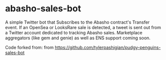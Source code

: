 # abasho-sales-bot

A simple Twitter bot that Subscribes to the Abasho contract's Transfer event. If an OpenSea or LooksRare sale is detected, a tweet is sent out from a Twitter account dedicated to tracking Abasho sales. Marketplace aggregators (like gem and genie) as well as ENS support coming soon.

Code forked from:
from https://github.com/tylerpashigian/pudgy-penguins-sales-bot
